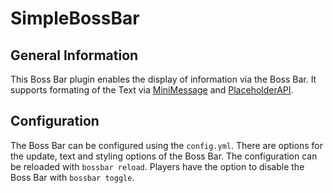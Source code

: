 # SimpleBossBar

## General Information

This Boss Bar plugin enables the display of information via the Boss Bar. It supports formating of the Text via [MiniMessage](https://docs.advntr.dev/minimessage/index.html) and [PlaceholderAPI](https://github.com/PlaceholderAPI/PlaceholderAPI).

## Configuration

The Boss Bar can be configured using the `config.yml`. There are options for the update, text and styling options of the Boss Bar.
The configuration can be reloaded with `bossbar reload`.
Players have the option to disable the Boss Bar with `bossbar toggle`.
